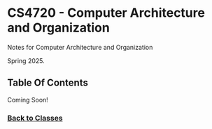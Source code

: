 # CS4720 - Computer Architecture and Organization
Notes for Computer Architecture and Organization

Spring 2025.

## Table Of Contents
Coming Soon!


### [Back to Classes](https://coryborek.github.io/classes/)